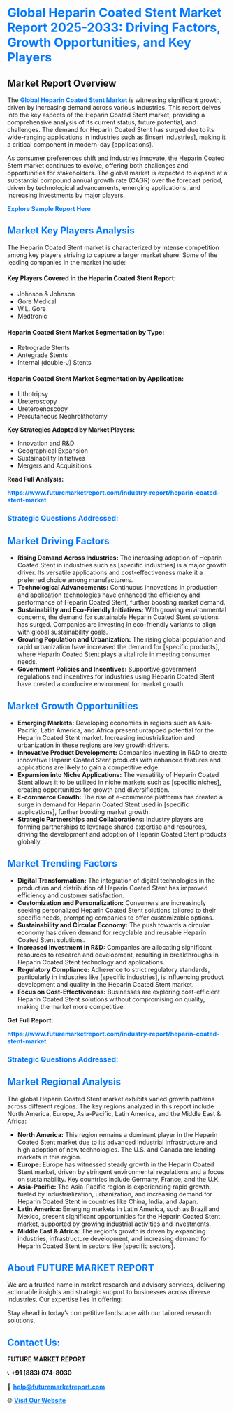 <h1 style="color: #007BFF;">Global Heparin Coated Stent Market Report 2025-2033: Driving Factors, Growth Opportunities, and Key Players</h1>

<section id="overview">
<h2>Market Report Overview</h2>
<p>The <a href="https://www.futuremarketreport.com/industry-report/heparin-coated-stent-market" style="color: #007BFF; text-decoration: none;"><strong>Global Heparin Coated Stent Market</strong></a> is witnessing significant growth, driven by increasing demand across various industries. This report delves into the key aspects of the Heparin Coated Stent market, providing a comprehensive analysis of its current status, future potential, and challenges. The demand for Heparin Coated Stent has surged due to its wide-ranging applications in industries such as [insert industries], making it a critical component in modern-day [applications].</p>
<p>As consumer preferences shift and industries innovate, the Heparin Coated Stent market continues to evolve, offering both challenges and opportunities for stakeholders. The global market is expected to expand at a substantial compound annual growth rate (CAGR) over the forecast period, driven by technological advancements, emerging applications, and increasing investments by major players.</p>
</section>

<section id="overview">
<p><a href="https://www.futuremarketreport.com/request-sample/reportId=83994" style="color: #007BFF; text-decoration: none;"><strong>Explore Sample Report Here</strong></a></p>
</section>

<section id="key-players">
<h2 style="color: #007BFF;">Market Key Players Analysis</h2>
<p>The Heparin Coated Stent market is characterized by intense competition among key players striving to capture a larger market share. Some of the leading companies in the market include:</p>
<h4>Key Players Covered in the Heparin Coated Stent Report:</h4>
<ul><li>Johnson &amp; Johnson</li><li>Gore Medical</li><li>W.L. Gore</li><li>Medtronic</li></ul>
<h4>Heparin Coated Stent Market Segmentation by Type:</h4>
<ul><li>Retrograde Stents</li><li>Antegrade Stents</li><li>Internal (double-J) Stents</li></ul>

<h4>Heparin Coated Stent Market Segmentation by Application:</h4>
<ul><li>Lithotripsy</li><li>Ureteroscopy</li><li>Ureteroenoscopy</li><li>Percutaneous Nephrolithotomy</li></ul>
<p><strong>Key Strategies Adopted by Market Players:</strong></p>
<ul>
<li>Innovation and R&D</li>
<li>Geographical Expansion</li>
<li>Sustainability Initiatives</li>
<li>Mergers and Acquisitions</li>
</ul>
</section>

<section>
<p><strong>Read Full Analysis: </strong></p><a href="https://www.futuremarketreport.com/industry-report/heparin-coated-stent-market" style="color: #007BFF; text-decoration: none;"><strong>https://www.futuremarketreport.com/industry-report/heparin-coated-stent-market</strong></a>
<h3 style="color: #007BFF;">Strategic Questions Addressed:</h3>
</section>

<section id="driving-factors">
<h2 style="color: #007BFF;">Market Driving Factors</h2>
<ul>
<li><strong>Rising Demand Across Industries:</strong> The increasing adoption of Heparin Coated Stent in industries such as [specific industries] is a major growth driver. Its versatile applications and cost-effectiveness make it a preferred choice among manufacturers.</li>
<li><strong>Technological Advancements:</strong> Continuous innovations in production and application technologies have enhanced the efficiency and performance of Heparin Coated Stent, further boosting market demand.</li>
<li><strong>Sustainability and Eco-Friendly Initiatives:</strong> With growing environmental concerns, the demand for sustainable Heparin Coated Stent solutions has surged. Companies are investing in eco-friendly variants to align with global sustainability goals.</li>
<li><strong>Growing Population and Urbanization:</strong> The rising global population and rapid urbanization have increased the demand for [specific products], where Heparin Coated Stent plays a vital role in meeting consumer needs.</li>
<li><strong>Government Policies and Incentives:</strong> Supportive government regulations and incentives for industries using Heparin Coated Stent have created a conducive environment for market growth.</li>
</ul>
</section>

<section id="growth-opportunities">
<h2 style="color: #007BFF;">Market Growth Opportunities</h2>
<ul>
<li><strong>Emerging Markets:</strong> Developing economies in regions such as Asia-Pacific, Latin America, and Africa present untapped potential for the Heparin Coated Stent market. Increasing industrialization and urbanization in these regions are key growth drivers.</li>
<li><strong>Innovative Product Development:</strong> Companies investing in R&D to create innovative Heparin Coated Stent products with enhanced features and applications are likely to gain a competitive edge.</li>
<li><strong>Expansion into Niche Applications:</strong> The versatility of Heparin Coated Stent allows it to be utilized in niche markets such as [specific niches], creating opportunities for growth and diversification.</li>
<li><strong>E-commerce Growth:</strong> The rise of e-commerce platforms has created a surge in demand for Heparin Coated Stent used in [specific applications], further boosting market growth.</li>
<li><strong>Strategic Partnerships and Collaborations:</strong> Industry players are forming partnerships to leverage shared expertise and resources, driving the development and adoption of Heparin Coated Stent products globally.</li>
</ul>
</section>

<section id="trending-factors">
<h2 style="color: #007BFF;">Market Trending Factors</h2>
<ul>
<li><strong>Digital Transformation:</strong> The integration of digital technologies in the production and distribution of Heparin Coated Stent has improved efficiency and customer satisfaction.</li>
<li><strong>Customization and Personalization:</strong> Consumers are increasingly seeking personalized Heparin Coated Stent solutions tailored to their specific needs, prompting companies to offer customizable options.</li>
<li><strong>Sustainability and Circular Economy:</strong> The push towards a circular economy has driven demand for recyclable and reusable Heparin Coated Stent solutions.</li>
<li><strong>Increased Investment in R&D:</strong> Companies are allocating significant resources to research and development, resulting in breakthroughs in Heparin Coated Stent technology and applications.</li>
<li><strong>Regulatory Compliance:</strong> Adherence to strict regulatory standards, particularly in industries like [specific industries], is influencing product development and quality in the Heparin Coated Stent market.</li>
<li><strong>Focus on Cost-Effectiveness:</strong> Businesses are exploring cost-efficient Heparin Coated Stent solutions without compromising on quality, making the market more competitive.</li>
</ul>
</section>

<section>
<p><strong>Get Full Report: </strong></p><a href="https://www.futuremarketreport.com/industry-report/heparin-coated-stent-market" style="color: #007BFF; text-decoration: none;"><strong>https://www.futuremarketreport.com/industry-report/heparin-coated-stent-market</strong></a>
<h3 style="color: #007BFF;">Strategic Questions Addressed:</h3>
</section>


<section id="regional-analysis">
<h2 style="color: #007BFF;">Market Regional Analysis</h2>
<p>The global Heparin Coated Stent market exhibits varied growth patterns across different regions. The key regions analyzed in this report include North America, Europe, Asia-Pacific, Latin America, and the Middle East & Africa:</p>
<ul>
<li><strong>North America:</strong> This region remains a dominant player in the Heparin Coated Stent market due to its advanced industrial infrastructure and high adoption of new technologies. The U.S. and Canada are leading markets in this region.</li>
<li><strong>Europe:</strong> Europe has witnessed steady growth in the Heparin Coated Stent market, driven by stringent environmental regulations and a focus on sustainability. Key countries include Germany, France, and the U.K.</li>
<li><strong>Asia-Pacific:</strong> The Asia-Pacific region is experiencing rapid growth, fueled by industrialization, urbanization, and increasing demand for Heparin Coated Stent in countries like China, India, and Japan.</li>
<li><strong>Latin America:</strong> Emerging markets in Latin America, such as Brazil and Mexico, present significant opportunities for the Heparin Coated Stent market, supported by growing industrial activities and investments.</li>
<li><strong>Middle East & Africa:</strong> The region’s growth is driven by expanding industries, infrastructure development, and increasing demand for Heparin Coated Stent in sectors like [specific sectors].</li>
</ul>
</section>

<footer>
<h2 style="color: #007BFF;">About FUTURE MARKET REPORT</h2>
<p>We are a trusted name in market research and advisory services, delivering actionable insights and strategic support to businesses across diverse industries. Our expertise lies in offering:</p>

<p>Stay ahead in today’s competitive landscape with our tailored research solutions.</p>

<h2 style="color: #007BFF;">Contact Us:</h2>
<p><strong>FUTURE MARKET REPORT</strong></p>
<p>📞 <strong>+91 (883) 074-8030</strong></p>
<p>📧 <strong><a href="mailto:help@futuremarketreport.com" style="color: #007BFF;">help@futuremarketreport.com</a></strong></p>
<p>🌐 <strong><a href="https://www.futuremarketreport.com/" style="color: #007BFF;">Visit Our Website</a></strong></p>
</footer>